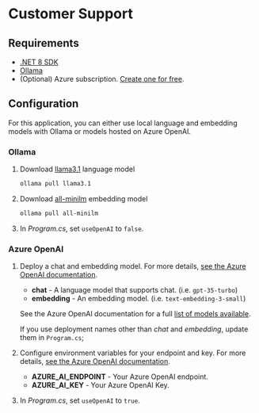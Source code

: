 # Customer Support 

## Requirements

- [.NET 8 SDK](https://dotnet.microsoft.com/en-us/download/dotnet/8.0)
- [Ollama](https://ollama.com/download)
- (Optional) Azure subscription. [Create one for free](https://azure.microsoft.com/free/cognitive-services?azure-portal=true).


## Configuration

For this application, you can either use local language and embedding models with Ollama or models hosted on Azure OpenAI. 

### Ollama

1. Download [llama3.1](https://ollama.com/library/llama3.1) language model

    ```bash
    ollama pull llama3.1
    ```

1. Download [all-minilm](https://ollama.com/library/all-minilm) embedding model

    ```bash
    ollama pull all-minilm
    ```

1. In *Program.cs*, set `useOpenAI` to `false`.

### Azure OpenAI

1. Deploy a chat and embedding model. For more details, [see the Azure OpenAI documentation](https://learn.microsoft.com/azure/ai-services/openai/how-to/create-resource?pivots=web-portal#deploy-a-model).
    
    - **chat** - A language model that supports chat. (i.e. `gpt-35-turbo`)
    - **embedding** - An embedding model. (i.e. `text-embedding-3-small`)

    See the Azure OpenAI documentation for a full [list of models available](https://learn.microsoft.com/azure/ai-services/openai/concepts/models). 

    If you use deployment names other than *chat* and *embedding*, update them in `Program.cs`;

1. Configure environment variables for your endpoint and key. For more details, [see the Azure OpenAI documentation](https://learn.microsoft.com/azure/ai-services/openai/chatgpt-quickstart?tabs=command-line%2Cpython-new&pivots=programming-language-csharp#retrieve-key-and-endpoint).
    - **AZURE_AI_ENDPOINT** - Your Azure OpenAI endpoint.
    - **AZURE_AI_KEY** - Your Azure OpenAI Key.
1. In *Program.cs*, set `useOpenAI` to `true`.